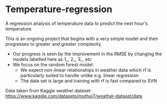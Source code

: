 # Temperature-regression
A regression analysis of temperature data to predict the next hour's temperature.

This is an ongoing project that begins with a very simple model and then progresses to greater and greater complexity.

- Our progress is seen by the improvement in the RMSE by changing the models labelled here as 1_, 2_, 3_, etc
- We focus on the random forest model:
    - We expect non-linear relationships in weather data which rf is particularly suited to handle unlike e.g. linear regression
    - The data set is large and training with rf is fast compared to SVN

Data taken from Kaggle weather dataset:
https://www.kaggle.com/datasets/muthuj7/weather-dataset/data
